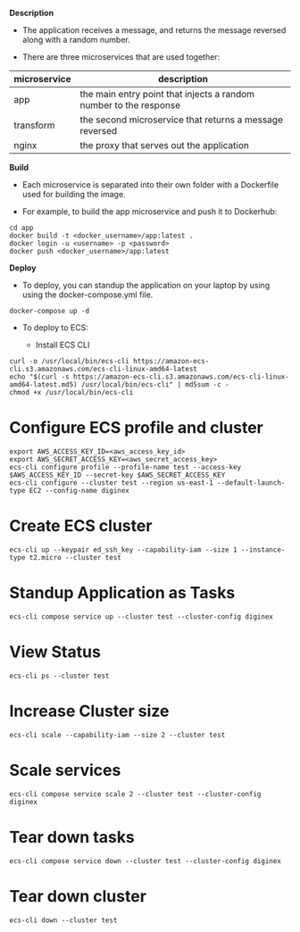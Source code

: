 **Description**

  - The application receives a message, and returns the message reversed along with a random number.

  - There are three microservices that are used together: 

| microservice      | description                            
| ------------- | -------------------------------------- 
| app   | the main entry point that injects a random number to the response
| transform      | the second microservice that returns a message reversed
| nginx      | the proxy that serves out the application
    

**Build**

  - Each microservice is separated into their own folder with a Dockerfile used for building the image.

  - For example, to build the app microservice and push it to Dockerhub:

```
cd app
docker build -t <docker_username>/app:latest .
docker login -u <username> -p <password>
docker push <docker_username>/app:latest

```

**Deploy**

  - To deploy, you can standup the application on your laptop by using using the docker-compose.yml file.

```
docker-compose up -d

```

  - To deploy to ECS:

    - Install ECS CLI

```
curl -o /usr/local/bin/ecs-cli https://amazon-ecs-cli.s3.amazonaws.com/ecs-cli-linux-amd64-latest
echo "$(curl -s https://amazon-ecs-cli.s3.amazonaws.com/ecs-cli-linux-amd64-latest.md5) /usr/local/bin/ecs-cli" | md5sum -c -
chmod +x /usr/local/bin/ecs-cli
```

# Configure ECS profile and cluster
```
export AWS_ACCESS_KEY_ID=<aws_access_key_id>
export AWS_SECRET_ACCESS_KEY=<aws_secret_access_key>
ecs-cli configure profile --profile-name test --access-key $AWS_ACCESS_KEY_ID --secret-key $AWS_SECRET_ACCESS_KEY
ecs-cli configure --cluster test --region us-east-1 --default-launch-type EC2 --config-name diginex
```

# Create ECS cluster
```
ecs-cli up --keypair ed_ssh_key --capability-iam --size 1 --instance-type t2.micro --cluster test
```

# Standup Application as Tasks
```
ecs-cli compose service up --cluster test --cluster-config diginex
```

# View Status
```
ecs-cli ps --cluster test
```

# Increase Cluster size
```
ecs-cli scale --capability-iam --size 2 --cluster test
```

# Scale services
```
ecs-cli compose service scale 2 --cluster test --cluster-config diginex
```

# Tear down tasks
```
ecs-cli compose service down --cluster test --cluster-config diginex
```

# Tear down cluster
```
ecs-cli down --cluster test
```
